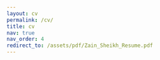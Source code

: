 ```yaml
---
layout: cv
permalink: /cv/
title: cv
nav: true
nav_order: 4
redirect_to: /assets/pdf/Zain_Sheikh_Resume.pdf
---
```

